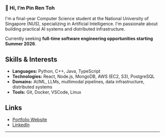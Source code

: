 ### 👋 Hi, I’m Pin Ren Toh

I'm a final-year Computer Science student at the National University of Singapore (NUS), specializing in Artificial Intelligence. I'm passionate about building practical AI systems and distributed infrastructure.

Currently seeking **full-time software engineering opportunities starting Summer 2026**.

## Skills & Interests

- **Languages:** Python, C++, Java, TypeScript
- **Technologies:** React, Node.js, MongoDB, AWS (EC2, S3), PostgreSQL
- **Domains:** AI/ML, LLMs, multimodal pipelines, data infrastructure, distributed systems
- **Tools:** Git, Docker, VSCode, Linux

## Links

- [Portfolio Website](https://tohpinren.com)
- [LinkedIn](https://www.linkedin.com/in/tohpinren/)

---

<!--
**tohpinren/tohpinren** is a ✨ _special_ ✨ repository because its `README.md` (this file) appears on your GitHub profile.

Here are some ideas to get you started:

- 🔭 I’m currently working on ...
- 🌱 I’m currently learning ...
- 👯 I’m looking to collaborate on ...
- 🤔 I’m looking for help with ...
- 💬 Ask me about ...
- 📫 How to reach me: ...
- 😄 Pronouns: ...
- ⚡ Fun fact: ...
-->
